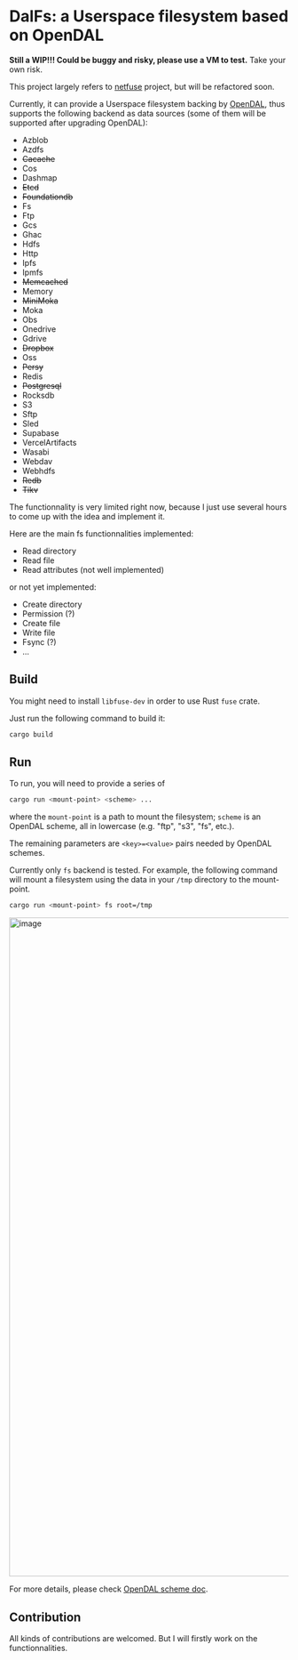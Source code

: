# DalFs: a Userspace filesystem based on OpenDAL

**Still a WIP!!! Could be buggy and risky, please use a VM to test.** Take your own risk.

This project largely refers to [netfuse](https://github.com/anowell/netfuse) project, but will be refactored soon.

Currently, it can provide a Userspace filesystem backing by [OpenDAL](https://github.com/apache/incubator-opendal), thus supports the following backend as data sources (some of them will be supported after upgrading OpenDAL):

- Azblob
- Azdfs
- ~~Cacache~~
- Cos
- Dashmap
- ~~Etcd~~
- ~~Foundationdb~~
- Fs
- Ftp
- Gcs
- Ghac
- Hdfs
- Http
- Ipfs
- Ipmfs
- ~~Memcached~~
- Memory
- ~~MiniMoka~~
- Moka
- Obs
- Onedrive
- Gdrive
- ~~Dropbox~~
- Oss
- ~~Persy~~
- Redis
- ~~Postgresql~~
- Rocksdb
- S3
- Sftp
- Sled
- Supabase
- VercelArtifacts
- Wasabi
- Webdav
- Webhdfs
- ~~Redb~~
- ~~Tikv~~

The functionnality is very limited right now, because I just use several hours to come up with the idea and implement it.

Here are the main fs functionnalities implemented:

- Read directory
- Read file
- Read attributes (not well implemented)

or not yet implemented:
- Create directory
- Permission (?)
- Create file
- Write file
- Fsync (?)
- ...

## Build

You might need to install `libfuse-dev` in order to use Rust `fuse` crate.

Just run the following command to build it:

```bash
cargo build
```

## Run

To run, you will need to provide a series of 

```bash
cargo run <mount-point> <scheme> ...
```

where the `mount-point` is a path to mount the filesystem; `scheme` is an OpenDAL scheme, all in lowercase (e.g. "ftp", "s3", "fs", etc.).

The remaining parameters are `<key>=<value>` pairs needed by OpenDAL schemes.

Currently only `fs` backend is tested. For example, the following command will mount a filesystem using the data in your `/tmp` directory to the mount-point.

```bash
cargo run <mount-point> fs root=/tmp
```

<img width="1185" alt="image" src="https://github.com/Inokinoki/DalFs/assets/8311300/35c08a79-d6e6-4002-96e7-df91a24582d3">

For more details, please check [OpenDAL scheme doc](https://opendal.apache.org/docs/rust/opendal/enum.Scheme.html).

## Contribution

All kinds of contributions are welcomed. But I will firstly work on the functionnalities.
